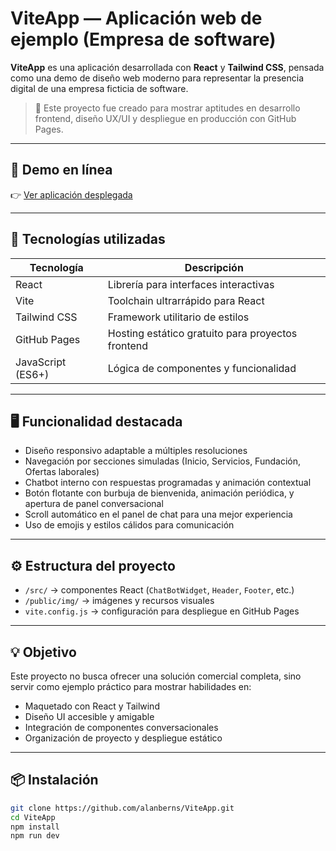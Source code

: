 # ViteApp — Aplicación web de ejemplo (Empresa de software)

**ViteApp** es una aplicación desarrollada con **React** y **Tailwind CSS**, pensada como una demo de diseño web moderno para representar la presencia digital de una empresa ficticia de software.

> 🎯 Este proyecto fue creado para mostrar aptitudes en desarrollo frontend, diseño UX/UI y despliegue en producción con GitHub Pages.

---

## 🔗 Demo en línea

👉 [Ver aplicación desplegada](https://alanberns.github.io/ViteApp)

---

## 🧱 Tecnologías utilizadas

| Tecnología         | Descripción                                         |
|--------------------|-----------------------------------------------------|
| React              | Librería para interfaces interactivas               |
| Vite               | Toolchain ultrarrápido para React                   |
| Tailwind CSS       | Framework utilitario de estilos                     |
| GitHub Pages       | Hosting estático gratuito para proyectos frontend   |
| JavaScript (ES6+)  | Lógica de componentes y funcionalidad               |

---

## 🖥️ Funcionalidad destacada

- Diseño responsivo adaptable a múltiples resoluciones
- Navegación por secciones simuladas (Inicio, Servicios, Fundación, Ofertas laborales)
- Chatbot interno con respuestas programadas y animación contextual
- Botón flotante con burbuja de bienvenida, animación periódica, y apertura de panel conversacional
- Scroll automático en el panel de chat para una mejor experiencia
- Uso de emojis y estilos cálidos para comunicación

---

## ⚙️ Estructura del proyecto

- `/src/` → componentes React (`ChatBotWidget`, `Header`, `Footer`, etc.)
- `/public/img/` → imágenes y recursos visuales
- `vite.config.js` → configuración para despliegue en GitHub Pages

---

## 💡 Objetivo

Este proyecto no busca ofrecer una solución comercial completa, sino servir como ejemplo práctico para mostrar habilidades en:

- Maquetado con React y Tailwind
- Diseño UI accesible y amigable
- Integración de componentes conversacionales
- Organización de proyecto y despliegue estático

---

## 📦 Instalación

```bash
git clone https://github.com/alanberns/ViteApp.git
cd ViteApp
npm install
npm run dev

